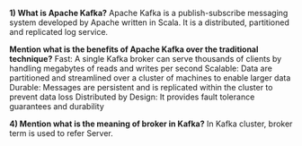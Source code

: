 **1) What is Apache Kafka?**
   Apache Kafka is a publish-subscribe messaging system developed by Apache written in Scala. 
   It is a distributed, partitioned and replicated log service.

**Mention what is the benefits of Apache Kafka over the traditional technique?**
Fast: A single Kafka broker can serve thousands of clients by handling megabytes of reads and writes per second
Scalable: Data are partitioned and streamlined over a cluster of machines to enable larger data
Durable: Messages are persistent and is replicated within the cluster to prevent data loss
Distributed by Design: It provides fault tolerance guarantees and durability

**4) Mention what is the meaning of broker in Kafka?**
   In Kafka cluster, broker term is used to refer Server.